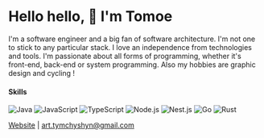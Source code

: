 # Hello hello, 👋 I'm Tomoe

I'm a software engineer and a big fan of software architecture. I'm not one to stick to any particular stack. I love an independence from technologies and tools. I'm passionate about all forms of programming, whether it's front-end, back-end or system programming.
Also my hobbies are graphic design and cycling !

#### Skills
![Java](https://img.shields.io/badge/java-%23ED8B00.svg?style=for-the-badge&logo=openjdk&logoColor=white) ![JavaScript](https://img.shields.io/badge/JavaScript-F7DF1E.svg?style=for-the-badge&logo=JavaScript&logoColor=black) ![TypeScript](https://img.shields.io/badge/TypeScript-3178C6.svg?style=for-the-badge&logo=TypeScript&logoColor=white) ![Node.js](https://img.shields.io/badge/Node.js-5FA04E.svg?style=for-the-badge&logo=nodedotjs&logoColor=white) ![Nest.js](https://img.shields.io/badge/NestJS-E0234E.svg?style=for-the-badge&logo=NestJS&logoColor=white)  ![Go](https://img.shields.io/badge/Go-00ADD8.svg?style=for-the-badge&logo=Go&logoColor=white) ![Rust](https://img.shields.io/badge/Rust-000000.svg?style=for-the-badge&logo=Rust&logoColor=white)

[Website](https://tomoe-portfolio.vercel.app/) | [art.tymchyshyn@gmail.com](mailto:art.tymchyshyn@gmail.com)
